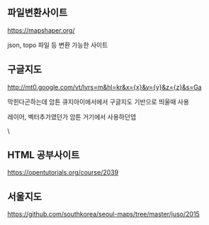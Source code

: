 ## 파일변환사이트

https://mapshaper.org/

json, topo 파일 등 변환 가능한 사이트
   
   
## 구글지도

http://mt0.google.com/vt/lyrs=m&hl=kr&x={x}&y={y}&z={z}&s=Ga

막힌다곤하는데 암튼 큐지아이에서에서 구글지도 기반으로 띄울때 사용

레이어, 벡터추가였던가 암튼 거기에서 사용하던뎁

\

## HTML 공부사이트

https://opentutorials.org/course/2039



## 서울지도

https://github.com/southkorea/seoul-maps/tree/master/juso/2015